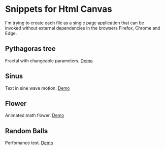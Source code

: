 # Snippets for Html Canvas
I'm trying to create each file as a single page application that can be invoked without external dependencies in the browsers Firefox, Chrome and Edge.

## Pythagoras tree
Fractal with changeable parameters. [Demo](https://www.w3schools.com/code/tryit.asp?filename=G5QZTVZFO0GA "W3Schools Website")

## Sinus
Text in sine wave motion. [Demo](https://codepen.io/k3yro/project/full/AoYVqJ "Codepen Website")

## Flower
Animated math flower. [Demo](https://www.w3schools.com/code/tryit.asp?filename=G5P2CP9ENN4A "W3Schools Website")

## Random Balls
Perfomance test. [Demo](https://www.w3schools.com/code/tryit.asp?filename=G5P2P7N5SYZ9 "W3Schools Website")
